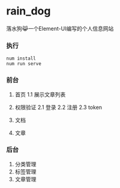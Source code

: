 # rain_dog
落水狗😹一个Element-UI编写的个人信息网站


### 执行

```shell
num install
num run serve
```

### 前台

1. 首页
    1.1 展示文章列表
2. 权限验证
    2.1 登录
    2.2 注册
    2.3 token
3. 文档

4. 文章


### 后台
1. 分类管理
2. 标签管理
3. 文章管理
